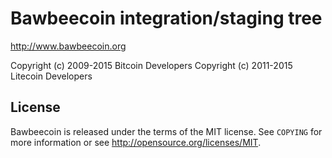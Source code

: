 Bawbeecoin integration/staging tree
================================

http://www.bawbeecoin.org

Copyright (c) 2009-2015 Bitcoin Developers
Copyright (c) 2011-2015 Litecoin Developers

License
-------

Bawbeecoin is released under the terms of the MIT license. See `COPYING` for more
information or see http://opensource.org/licenses/MIT.
